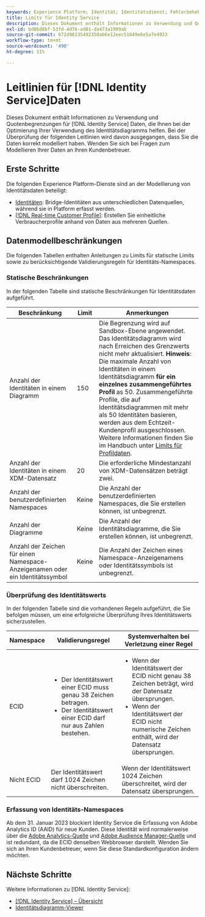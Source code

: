 ```yaml
---
keywords: Experience Platform; Identität; Identitätsdienst; Fehlerbehebung; Limits; Richtlinien; Einschränkung
title: Limits für Identity Service
description: Dieses Dokument enthält Informationen zu Verwendung und Quotenbegrenzungen für Identity Service-Daten, die Sie bei der Optimierung Ihrer Verwendung des Identitätsdiagramms unterstützen.
exl-id: bd86d8bf-53fd-4d76-ad01-da473a1999ab
source-git-commit: 672d98135492350ab6e12eec51649e6e5a7e4923
workflow-type: tm+mt
source-wordcount: '490'
ht-degree: 11%

---
```


# Leitlinien für [!DNL Identity Service]Daten

Dieses Dokument enthält Informationen zu Verwendung und Quotenbegrenzungen für [!DNL Identity Service] Daten, die Ihnen bei der Optimierung Ihrer Verwendung des Identitätsdiagramms helfen. Bei der Überprüfung der folgenden Leitlinien wird davon ausgegangen, dass Sie die Daten korrekt modelliert haben. Wenden Sie sich bei Fragen zum Modellieren Ihrer Daten an Ihren Kundenbetreuer.

## Erste Schritte

Die folgenden Experience Platform-Dienste sind an der Modellierung von Identitätsdaten beteiligt:

* [Identitäten](home.md): Bridge-Identitäten aus unterschiedlichen Datenquellen, während sie in Platform erfasst werden.
* [[!DNL Real-time Customer Profile]](../profile/home.md): Erstellen Sie einheitliche Verbraucherprofile anhand von Daten aus mehreren Quellen.

## Datenmodellbeschränkungen

Die folgenden Tabellen enthalten Anleitungen zu Limits für statische Limits sowie zu berücksichtigende Validierungsregeln für Identitäts-Namespaces.

### Statische Beschränkungen

In der folgenden Tabelle sind statische Beschränkungen für Identitätsdaten aufgeführt.

| Beschränkung | Limit | Anmerkungen |
| --- | --- | --- |
| Anzahl der Identitäten in einem Diagramm | 150 | Die Begrenzung wird auf Sandbox-Ebene angewendet. Das Identitätsdiagramm wird nach Erreichen des Grenzwerts nicht mehr aktualisiert. **Hinweis**: Die maximale Anzahl von Identitäten in einem Identitätsdiagramm **für ein einzelnes zusammengeführtes Profil** as 50. Zusammengeführte Profile, die auf Identitätsdiagrammen mit mehr als 50 Identitäten basieren, werden aus dem Echtzeit-Kundenprofil ausgeschlossen. Weitere Informationen finden Sie im Handbuch unter [Limits für Profildaten](../profile/guardrails.md). |
| Anzahl der Identitäten in einem XDM-Datensatz | 20 | Die erforderliche Mindestanzahl von XDM-Datensätzen beträgt zwei. |
| Anzahl der benutzerdefinierten Namespaces | Keine | Die Anzahl der benutzerdefinierten Namespaces, die Sie erstellen können, ist unbegrenzt. |
| Anzahl der Diagramme | Keine | Die Anzahl der Identitätsdiagramme, die Sie erstellen können, ist unbegrenzt. |
| Anzahl der Zeichen für einen Namespace-Anzeigenamen oder ein Identitätssymbol | Keine | Die Anzahl der Zeichen eines Namespace-Anzeigenamens oder Identitätssymbols ist unbegrenzt. |

### Überprüfung des Identitätswerts

In der folgenden Tabelle sind die vorhandenen Regeln aufgeführt, die Sie befolgen müssen, um eine erfolgreiche Überprüfung Ihres Identitätswerts sicherzustellen.

| Namespace | Validierungsregel | Systemverhalten bei Verletzung einer Regel |
| --- | --- | --- |
| ECID | <ul><li>Der Identitätswert einer ECID muss genau 38 Zeichen betragen.</li><li>Der Identitätswert einer ECID darf nur aus Zahlen bestehen.</li></ul> | <ul><li>Wenn der Identitätswert der ECID nicht genau 38 Zeichen beträgt, wird der Datensatz übersprungen.</li><li>Wenn der Identitätswert der ECID nicht numerische Zeichen enthält, wird der Datensatz übersprungen.</li></ul> |
| Nicht ECID | Der Identitätswert darf 1024 Zeichen nicht überschreiten. | Wenn der Identitätswert 1024 Zeichen überschreitet, wird der Datensatz übersprungen. |

### Erfassung von Identitäts-Namespaces

Ab dem 31. Januar 2023 blockiert Identity Service die Erfassung von Adobe Analytics ID (AAID) für neue Kunden. Diese Identität wird normalerweise über die [Adobe Analytics-Quelle](../sources/connectors/adobe-applications/analytics.md) und [Adobe Audience Manager-Quelle](../sources//connectors/adobe-applications/audience-manager.md) und ist redundant, da die ECID denselben Webbrowser darstellt. Wenden Sie sich an Ihren Kundenbetreuer, wenn Sie diese Standardkonfiguration ändern möchten.

## Nächste Schritte

Weitere Informationen zu [!DNL Identity Service]:

* [[!DNL Identity Service] – Übersicht](home.md)
* [Identitätsdiagramm-Viewer](ui/identity-graph-viewer.md)
